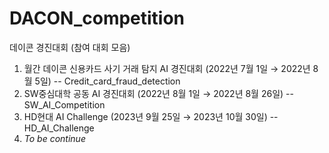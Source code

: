 # DACON_competition
데이콘 경진대회 
(참여 대회 모음)
1. 월간 데이콘 신용카드 사기 거래 탐지 AI 경진대회 (2022년 7월 1일 → 2022년 8월 5일)
  -- Credit_card_fraud_detection
2. SW중심대학 공동 AI 경진대회 (2022년 8월 1일 → 2022년 8월 26일)
  -- SW_AI_Competition
3. HD현대 AI Challenge (2023년 9월 25일 → 2023년 10월 30일)
  -- HD_AI_Challenge
4. *To be continue* 

